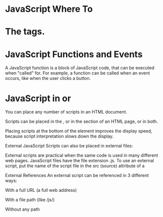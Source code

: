 # JavaScript Where To
# The <script> Tag
In HTML, JavaScript code is inserted between <script> and </script> tags. 

# JavaScript Functions and Events
A JavaScript function is a block of JavaScript code, that can be executed when "called" for.
For example, a function can be called when an event occurs, like when the user clicks a button.

# JavaScript in <head> or <body>
You can place any number of scripts in an HTML document.

Scripts can be placed in the <body>, or in the <head> section of an HTML page, or in both.

Placing scripts at the bottom of the <body> element improves the display speed, because script interpretation slows down the display.

External JavaScript
Scripts can also be placed in external files:

External scripts are practical when the same code is used in many different web pages.
JavaScript files have the file extension .js.
To use an external script, put the name of the script file in the src (source) attribute of a <script> tag:

You can place an external script reference in <head> or <body> as you like.
The script will behave as if it was located exactly where the <script> tag is located.

External scripts cannot contain <script> tags.

# External JavaScript Advantages
Placing scripts in external files has some advantages:

It separates HTML and code
It makes HTML and JavaScript easier to read and maintain
Cached JavaScript files can speed up page loads.


To add several script files to one page  - use several script tags:
<script src="myScript1.js"></script>
<script src="myScript2.js"></script>


External References
An external script can be referenced in 3 different ways:

With a full URL (a full web address)
<script src="https://www.w3schools.com/js/myScript.js"></script>


With a file path (like /js/)
<script src="/js/myScript.js"></script>


Without any path
<script src="myScript.js"></script>



